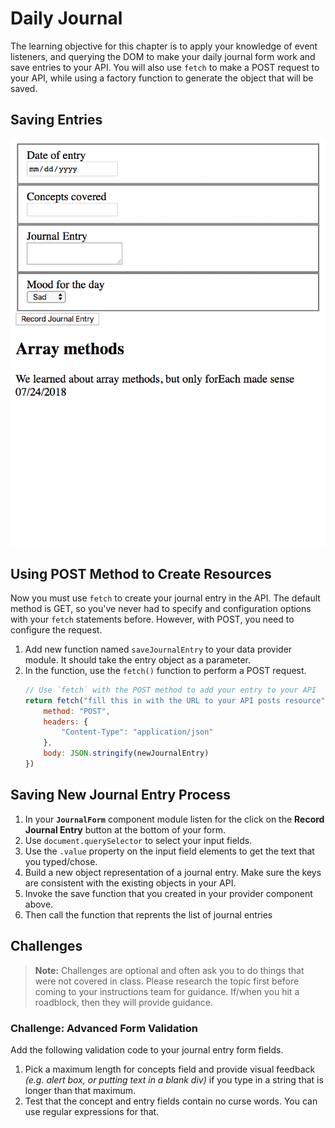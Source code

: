# Daily Journal

The learning objective for this chapter is to apply your knowledge of event listeners, and querying the DOM to make your daily journal form work and save entries to your API. You will also use `fetch` to make a POST request to your API, while using a factory function to generate the object that will be saved.

## Saving Entries

![animation of saving new entries and rendering them](./images/QBpNpy7FDL.gif)



## Using POST Method to Create Resources

Now you must use `fetch` to create your journal entry in the API. The default method is GET, so you've never had to specify and configuration options with your `fetch` statements before. However, with POST, you need to configure the request.

1. Add new function named `saveJournalEntry` to your data provider module. It should take the entry object as a parameter.
1. In the function, use the `fetch()` function to perform a POST request.
    ```js
    // Use `fetch` with the POST method to add your entry to your API
    return fetch("fill this in with the URL to your API posts resource", {
        method: "POST",
        headers: {
            "Content-Type": "application/json"
        },
        body: JSON.stringify(newJournalEntry)
    })
    ```

## Saving New Journal Entry Process


1. In your **`JournalForm`** component module listen for the click on the **Record Journal Entry** button at the bottom of your form.
1. Use `document.querySelector` to select your input fields.
1. Use the `.value` property on the input field elements to get the text that you typed/chose.
1. Build a new object representation of a journal entry. Make sure the keys are consistent with the existing objects in your API.
1. Invoke the save function that you created in your provider component above.
1. Then call the function that reprents the list of journal entries


## Challenges

> **Note:** Challenges are optional and often ask you to do things that were not covered in class. Please research the topic first before coming to your instructions team for guidance. If/when you hit a roadblock, then they will provide guidance.

### Challenge: Advanced Form Validation

Add the following validation code to your journal entry form fields.

1. Pick a maximum length for concepts field and provide visual feedback _(e.g. alert box, or putting text in a blank div)_ if you type in a string that is longer than that maximum.
1. Test that the concept and entry fields contain no curse words. You can use regular expressions for that.
